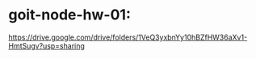 # goit-node-hw-01:

https://drive.google.com/drive/folders/1VeQ3yxbnYy10hBZfHW36aXv1-HmtSugv?usp=sharing
